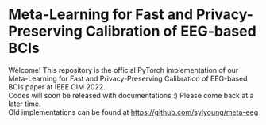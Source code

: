 # Meta-Learning for Fast and Privacy-Preserving Calibration of EEG-based BCIs  
Welcome! This repository is the official PyTorch implementation of our Meta-Learning for Fast and Privacy-Preserving Calibration of EEG-based BCIs paper at IEEE CIM 2022.  
Codes will soon be released with documentations :) Please come back at a later time.  
Old implementations can be found at https://github.com/sylyoung/meta-eeg
